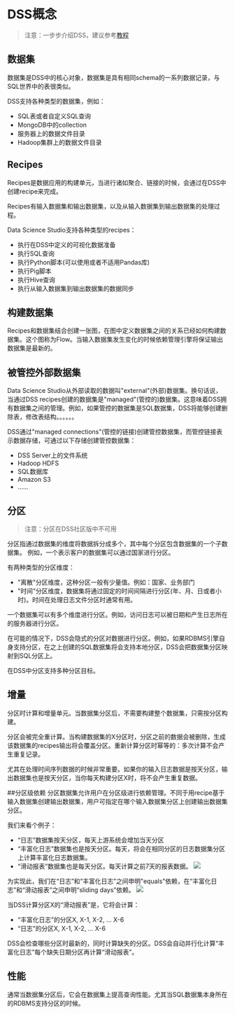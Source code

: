 # DSS概念 #

>注意：一步步介绍DSS，建议参考[教程](https://www.dataiku.com/learn/portals/tutorials.html)

## 数据集
数据集是DSS中的核心对象，数据集是具有相同schema的一系列数据记录，与SQL世界中的表很类似。

DSS支持各种类型的数据集，例如：
- SQL表或者自定义SQL查询
- MongoDB中的collection
- 服务器上的数据文件目录
- Hadoop集群上的数据文件目录

## Recipes
Recipes是数据应用的构建单元，当进行诸如聚合、链接的时候，会通过在DSS中创建recipe来完成。

Recipes有输入数据集和输出数据集，以及从输入数据集到输出数据集的处理过程。

Data Science Studio支持各种类型的recipes：
- 执行在DSS中定义的可视化数据准备
- 执行SQL查询
- 执行Python脚本(可以使用或者不适用Pandas库)
- 执行Pig脚本
- 执行Hive查询
- 执行从输入数据集到输出数据集的数据同步

## 构建数据集
Recipes和数据集结合创建一张图，在图中定义数据集之间的关系已经如何构建数据集。这个图称为Flow。当输入数据集发生变化的时候依赖管理引擎将保证输出数据集是最新的。

## 被管控外部数据集
Data Science Studio从外部读取的数据叫"external"(外部)数据集。换句话说，当通过DSS recipes创建的数据集是"managed"(管控的)数据集。这意味着DSS拥有数据集之间的管理。例如，如果管控的数据集是SQL数据集，DSS将能够创建删除表，修改表结构。。。。。。

DSS通过"managed connections"(管控的链接)创建管控数据集，而管控链接表示数据存储，可通过以下存储创建管控数据集：
- DSS Server上的文件系统
- Hadoop HDFS
- SQL数据库
- Amazon S3
- ......

## 分区
>注意：分区在DSS社区版中不可用

分区指通过数据集的维度将数据拆分成多个，其中每个分区包含数据集的一个子数据集。
例如，一个表示客户的数据集可以通过国家进行分区。

有两种类型的分区维度：
- "离散"分区维度，这种分区一般有少量值。例如：国家、业务部门
- "时间"分区维度，数据集将通过固定的时间间隔进行分区(年、月、日或者小时)。时间在处理日志文件分区时通常有用。

一个数据集可以有多个维度进行分区。例如，访问日志可以被日期和产生日志所在的服务器进行分区。

在可能的情况下，DSS会隐式的分区对数据进行分区。例如，如果RDBMS引擎自身支持分区，在之上创建的SQL数据集将会支持本地分区，DSS会把数据集分区映射到SQL分区上。

在DSS中分区支持多种分区目标。

## 增量
分区时计算和增量单元。当数据集分区后，不需要构建整个数据集，只需按分区构建。

分区会被完全重计算。当构建数据集的X分区时，分区之前的数据会被删除，生成该数据集的recipes输出将会覆盖分区。重新计算分区时幂等的：多次计算不会产生重复记录。

尤其在处理时间序列数据的时候非常重要。如果你的输入日志数据是按天分区，输出数据集也是按天分区，当你每天构建分区X时，将不会产生重复数据。

##分区级依赖
分区数据集允许用户在分区级进行依赖管理。不同于用recipe基于输入数据集创建输出数据集，用户可指定在哪个输入数据集分区上创建输出数据集分区。

我们来看个例子：
- “日志”数据集按天分区，每天上游系统会增加当天分区
- “丰富化日志”数据集也是按天分区。每天，将会在相同分区的日志数据集分区上计算丰富化日志数据集。
- “滑动报表”数据集也是每天分区。每天计算之前7天的报表数据。
![](https://doc.dataiku.com/dss/latest/_images/partition-dependencies-1.jpg)

为实现此，我们在“日志”和“丰富化日志”之间申明"equals"依赖，在“丰富化日志”和“滑动报表”之间申明“sliding days”依赖。
![](https://doc.dataiku.com/dss/latest/_images/partition-dependencies-2.jpg)

当DSS计算分区X的“滑动报表”是，它将会计算：
- “丰富化日志”的分区X, X-1, X-2, ... X-6
- “日志”的分区X, X-1, X-2, ... X-6

DSS会检查哪些分区时最新的，同时计算缺失的分区。DSS会自动并行化计算“丰富化日志”每个缺失日期分区再计算“滑动报表”。

## 性能
通常当数据集分区后，它会在数据集上提高查询性能。尤其当SQL数据集本身所在的RDBMS支持分区的时候。
